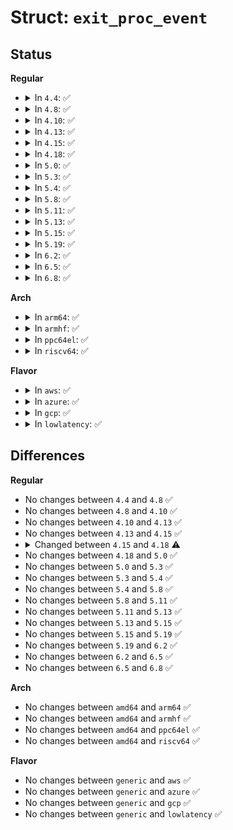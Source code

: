 # Struct: <code>exit_proc_event</code>

## Status
<b>Regular</b>
<ul>
<li>
<details>
<summary>In <code>4.4</code>: ✅</summary>

```c
struct exit_proc_event {
    __kernel_pid_t process_pid;
    __kernel_pid_t process_tgid;
    __u32 exit_code;
    __u32 exit_signal;
};
```
</details>
</li>
<li>
<details>
<summary>In <code>4.8</code>: ✅</summary>

```c
struct exit_proc_event {
    __kernel_pid_t process_pid;
    __kernel_pid_t process_tgid;
    __u32 exit_code;
    __u32 exit_signal;
};
```
</details>
</li>
<li>
<details>
<summary>In <code>4.10</code>: ✅</summary>

```c
struct exit_proc_event {
    __kernel_pid_t process_pid;
    __kernel_pid_t process_tgid;
    __u32 exit_code;
    __u32 exit_signal;
};
```
</details>
</li>
<li>
<details>
<summary>In <code>4.13</code>: ✅</summary>

```c
struct exit_proc_event {
    __kernel_pid_t process_pid;
    __kernel_pid_t process_tgid;
    __u32 exit_code;
    __u32 exit_signal;
};
```
</details>
</li>
<li>
<details>
<summary>In <code>4.15</code>: ✅</summary>

```c
struct exit_proc_event {
    __kernel_pid_t process_pid;
    __kernel_pid_t process_tgid;
    __u32 exit_code;
    __u32 exit_signal;
};
```
</details>
</li>
<li>
<details>
<summary>In <code>4.18</code>: ✅</summary>

```c
struct exit_proc_event {
    __kernel_pid_t process_pid;
    __kernel_pid_t process_tgid;
    __u32 exit_code;
    __u32 exit_signal;
    __kernel_pid_t parent_pid;
    __kernel_pid_t parent_tgid;
};
```
</details>
</li>
<li>
<details>
<summary>In <code>5.0</code>: ✅</summary>

```c
struct exit_proc_event {
    __kernel_pid_t process_pid;
    __kernel_pid_t process_tgid;
    __u32 exit_code;
    __u32 exit_signal;
    __kernel_pid_t parent_pid;
    __kernel_pid_t parent_tgid;
};
```
</details>
</li>
<li>
<details>
<summary>In <code>5.3</code>: ✅</summary>

```c
struct exit_proc_event {
    __kernel_pid_t process_pid;
    __kernel_pid_t process_tgid;
    __u32 exit_code;
    __u32 exit_signal;
    __kernel_pid_t parent_pid;
    __kernel_pid_t parent_tgid;
};
```
</details>
</li>
<li>
<details>
<summary>In <code>5.4</code>: ✅</summary>

```c
struct exit_proc_event {
    __kernel_pid_t process_pid;
    __kernel_pid_t process_tgid;
    __u32 exit_code;
    __u32 exit_signal;
    __kernel_pid_t parent_pid;
    __kernel_pid_t parent_tgid;
};
```
</details>
</li>
<li>
<details>
<summary>In <code>5.8</code>: ✅</summary>

```c
struct exit_proc_event {
    __kernel_pid_t process_pid;
    __kernel_pid_t process_tgid;
    __u32 exit_code;
    __u32 exit_signal;
    __kernel_pid_t parent_pid;
    __kernel_pid_t parent_tgid;
};
```
</details>
</li>
<li>
<details>
<summary>In <code>5.11</code>: ✅</summary>

```c
struct exit_proc_event {
    __kernel_pid_t process_pid;
    __kernel_pid_t process_tgid;
    __u32 exit_code;
    __u32 exit_signal;
    __kernel_pid_t parent_pid;
    __kernel_pid_t parent_tgid;
};
```
</details>
</li>
<li>
<details>
<summary>In <code>5.13</code>: ✅</summary>

```c
struct exit_proc_event {
    __kernel_pid_t process_pid;
    __kernel_pid_t process_tgid;
    __u32 exit_code;
    __u32 exit_signal;
    __kernel_pid_t parent_pid;
    __kernel_pid_t parent_tgid;
};
```
</details>
</li>
<li>
<details>
<summary>In <code>5.15</code>: ✅</summary>

```c
struct exit_proc_event {
    __kernel_pid_t process_pid;
    __kernel_pid_t process_tgid;
    __u32 exit_code;
    __u32 exit_signal;
    __kernel_pid_t parent_pid;
    __kernel_pid_t parent_tgid;
};
```
</details>
</li>
<li>
<details>
<summary>In <code>5.19</code>: ✅</summary>

```c
struct exit_proc_event {
    __kernel_pid_t process_pid;
    __kernel_pid_t process_tgid;
    __u32 exit_code;
    __u32 exit_signal;
    __kernel_pid_t parent_pid;
    __kernel_pid_t parent_tgid;
};
```
</details>
</li>
<li>
<details>
<summary>In <code>6.2</code>: ✅</summary>

```c
struct exit_proc_event {
    __kernel_pid_t process_pid;
    __kernel_pid_t process_tgid;
    __u32 exit_code;
    __u32 exit_signal;
    __kernel_pid_t parent_pid;
    __kernel_pid_t parent_tgid;
};
```
</details>
</li>
<li>
<details>
<summary>In <code>6.5</code>: ✅</summary>

```c
struct exit_proc_event {
    __kernel_pid_t process_pid;
    __kernel_pid_t process_tgid;
    __u32 exit_code;
    __u32 exit_signal;
    __kernel_pid_t parent_pid;
    __kernel_pid_t parent_tgid;
};
```
</details>
</li>
<li>
<details>
<summary>In <code>6.8</code>: ✅</summary>

```c
struct exit_proc_event {
    __kernel_pid_t process_pid;
    __kernel_pid_t process_tgid;
    __u32 exit_code;
    __u32 exit_signal;
    __kernel_pid_t parent_pid;
    __kernel_pid_t parent_tgid;
};
```
</details>
</li>
</ul>
<b>Arch</b>
<ul>
<li>
<details>
<summary>In <code>arm64</code>: ✅</summary>

```c
struct exit_proc_event {
    __kernel_pid_t process_pid;
    __kernel_pid_t process_tgid;
    __u32 exit_code;
    __u32 exit_signal;
    __kernel_pid_t parent_pid;
    __kernel_pid_t parent_tgid;
};
```
</details>
</li>
<li>
<details>
<summary>In <code>armhf</code>: ✅</summary>

```c
struct exit_proc_event {
    __kernel_pid_t process_pid;
    __kernel_pid_t process_tgid;
    __u32 exit_code;
    __u32 exit_signal;
    __kernel_pid_t parent_pid;
    __kernel_pid_t parent_tgid;
};
```
</details>
</li>
<li>
<details>
<summary>In <code>ppc64el</code>: ✅</summary>

```c
struct exit_proc_event {
    __kernel_pid_t process_pid;
    __kernel_pid_t process_tgid;
    __u32 exit_code;
    __u32 exit_signal;
    __kernel_pid_t parent_pid;
    __kernel_pid_t parent_tgid;
};
```
</details>
</li>
<li>
<details>
<summary>In <code>riscv64</code>: ✅</summary>

```c
struct exit_proc_event {
    __kernel_pid_t process_pid;
    __kernel_pid_t process_tgid;
    __u32 exit_code;
    __u32 exit_signal;
    __kernel_pid_t parent_pid;
    __kernel_pid_t parent_tgid;
};
```
</details>
</li>
</ul>
<b>Flavor</b>
<ul>
<li>
<details>
<summary>In <code>aws</code>: ✅</summary>

```c
struct exit_proc_event {
    __kernel_pid_t process_pid;
    __kernel_pid_t process_tgid;
    __u32 exit_code;
    __u32 exit_signal;
    __kernel_pid_t parent_pid;
    __kernel_pid_t parent_tgid;
};
```
</details>
</li>
<li>
<details>
<summary>In <code>azure</code>: ✅</summary>

```c
struct exit_proc_event {
    __kernel_pid_t process_pid;
    __kernel_pid_t process_tgid;
    __u32 exit_code;
    __u32 exit_signal;
    __kernel_pid_t parent_pid;
    __kernel_pid_t parent_tgid;
};
```
</details>
</li>
<li>
<details>
<summary>In <code>gcp</code>: ✅</summary>

```c
struct exit_proc_event {
    __kernel_pid_t process_pid;
    __kernel_pid_t process_tgid;
    __u32 exit_code;
    __u32 exit_signal;
    __kernel_pid_t parent_pid;
    __kernel_pid_t parent_tgid;
};
```
</details>
</li>
<li>
<details>
<summary>In <code>lowlatency</code>: ✅</summary>

```c
struct exit_proc_event {
    __kernel_pid_t process_pid;
    __kernel_pid_t process_tgid;
    __u32 exit_code;
    __u32 exit_signal;
    __kernel_pid_t parent_pid;
    __kernel_pid_t parent_tgid;
};
```
</details>
</li>
</ul>

## Differences
<b>Regular</b>
<ul>
<li>
No changes between <code>4.4</code> and <code>4.8</code> ✅
</li>
<li>
No changes between <code>4.8</code> and <code>4.10</code> ✅
</li>
<li>
No changes between <code>4.10</code> and <code>4.13</code> ✅
</li>
<li>
No changes between <code>4.13</code> and <code>4.15</code> ✅
</li>
<li>
<details>
<summary>Changed between <code>4.15</code> and <code>4.18</code> ⚠️</summary>
<ul>
<li>
<b>Field added. </b>
<code>__kernel_pid_t parent_pid</code>
</li>
<li>
<b>Field added. </b>
<code>__kernel_pid_t parent_tgid</code>
</li>
</ul>
</details>
</li>
<li>
No changes between <code>4.18</code> and <code>5.0</code> ✅
</li>
<li>
No changes between <code>5.0</code> and <code>5.3</code> ✅
</li>
<li>
No changes between <code>5.3</code> and <code>5.4</code> ✅
</li>
<li>
No changes between <code>5.4</code> and <code>5.8</code> ✅
</li>
<li>
No changes between <code>5.8</code> and <code>5.11</code> ✅
</li>
<li>
No changes between <code>5.11</code> and <code>5.13</code> ✅
</li>
<li>
No changes between <code>5.13</code> and <code>5.15</code> ✅
</li>
<li>
No changes between <code>5.15</code> and <code>5.19</code> ✅
</li>
<li>
No changes between <code>5.19</code> and <code>6.2</code> ✅
</li>
<li>
No changes between <code>6.2</code> and <code>6.5</code> ✅
</li>
<li>
No changes between <code>6.5</code> and <code>6.8</code> ✅
</li>
</ul>
<b>Arch</b>
<ul>
<li>
No changes between <code>amd64</code> and <code>arm64</code> ✅
</li>
<li>
No changes between <code>amd64</code> and <code>armhf</code> ✅
</li>
<li>
No changes between <code>amd64</code> and <code>ppc64el</code> ✅
</li>
<li>
No changes between <code>amd64</code> and <code>riscv64</code> ✅
</li>
</ul>
<b>Flavor</b>
<ul>
<li>
No changes between <code>generic</code> and <code>aws</code> ✅
</li>
<li>
No changes between <code>generic</code> and <code>azure</code> ✅
</li>
<li>
No changes between <code>generic</code> and <code>gcp</code> ✅
</li>
<li>
No changes between <code>generic</code> and <code>lowlatency</code> ✅
</li>
</ul>
